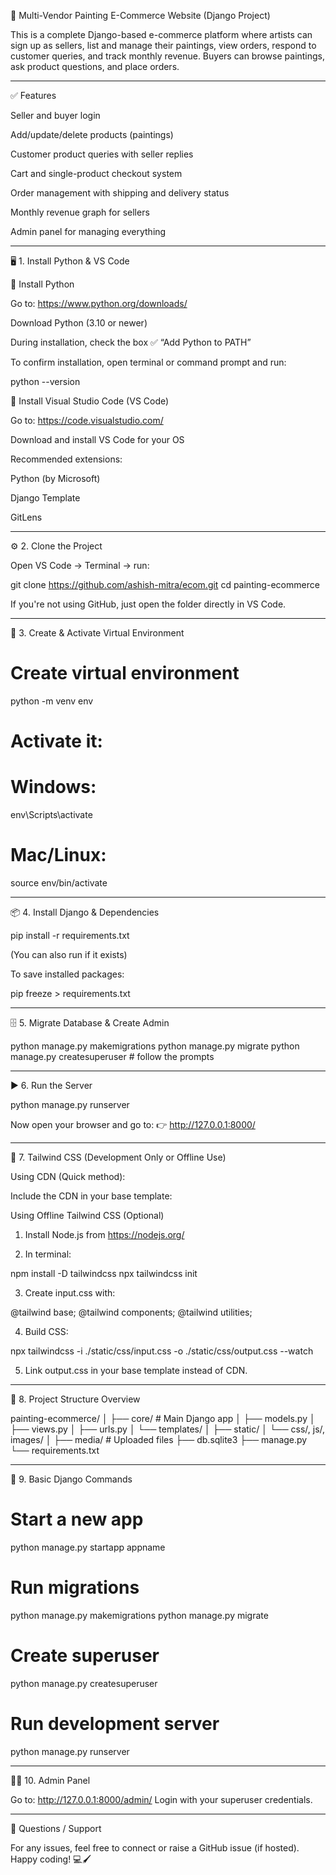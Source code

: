 🎨 Multi-Vendor Painting E-Commerce Website (Django Project)

This is a complete Django-based e-commerce platform where artists can sign up as sellers, list and manage their paintings, view orders, respond to customer queries, and track monthly revenue. Buyers can browse paintings, ask product questions, and place orders.


---

✅ Features

Seller and buyer login

Add/update/delete products (paintings)

Customer product queries with seller replies

Cart and single-product checkout system

Order management with shipping and delivery status

Monthly revenue graph for sellers

Admin panel for managing everything



---

🖥️ 1. Install Python & VS Code

🔹 Install Python

Go to: https://www.python.org/downloads/

Download Python (3.10 or newer)

During installation, check the box ✅ “Add Python to PATH”

To confirm installation, open terminal or command prompt and run:


python --version

🔹 Install Visual Studio Code (VS Code)

Go to: https://code.visualstudio.com/

Download and install VS Code for your OS

Recommended extensions:

Python (by Microsoft)

Django Template

GitLens




---

⚙️ 2. Clone the Project

Open VS Code → Terminal → run:

git clone https://github.com/ashish-mitra/ecom.git
cd painting-ecommerce

If you're not using GitHub, just open the folder directly in VS Code.


---

🧪 3. Create & Activate Virtual Environment

# Create virtual environment
python -m venv env

# Activate it:
# Windows:
env\Scripts\activate

# Mac/Linux:
source env/bin/activate


---

📦 4. Install Django & Dependencies

pip install -r requirements.txt

(You can also run if it exists)

To save installed packages:

pip freeze > requirements.txt


---

🗄️ 5. Migrate Database & Create Admin

python manage.py makemigrations
python manage.py migrate
python manage.py createsuperuser  # follow the prompts


---

▶️ 6. Run the Server

python manage.py runserver

Now open your browser and go to:
👉 http://127.0.0.1:8000/


---

🎨 7. Tailwind CSS (Development Only or Offline Use)

Using CDN (Quick method):

Include the CDN in your base template:

<script src="https://cdn.tailwindcss.com"></script>

Using Offline Tailwind CSS (Optional)

1. Install Node.js from https://nodejs.org/


2. In terminal:



npm install -D tailwindcss
npx tailwindcss init

3. Create input.css with:



@tailwind base;
@tailwind components;
@tailwind utilities;

4. Build CSS:



npx tailwindcss -i ./static/css/input.css -o ./static/css/output.css --watch

5. Link output.css in your base template instead of CDN.




---

🧱 8. Project Structure Overview

painting-ecommerce/
│
├── core/                # Main Django app
│   ├── models.py
│   ├── views.py
│   ├── urls.py
│   └── templates/
│
├── static/
│   └── css/, js/, images/
│
├── media/               # Uploaded files
├── db.sqlite3
├── manage.py
└── requirements.txt


---

🧾 9. Basic Django Commands

# Start a new app
python manage.py startapp appname

# Run migrations
python manage.py makemigrations
python manage.py migrate

# Create superuser
python manage.py createsuperuser

# Run development server
python manage.py runserver


---

🧑‍💻 10. Admin Panel

Go to: http://127.0.0.1:8000/admin/
Login with your superuser credentials.


---

💬 Questions / Support

For any issues, feel free to connect or raise a GitHub issue (if hosted).
Happy coding! 💻🖌️




